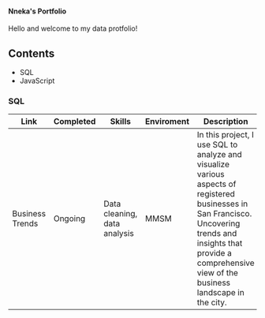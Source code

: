 #### Nneka's Portfolio
Hello and welcome to my data protfolio!

## Contents

* SQL
* JavaScript

### SQL 

| Link | Completed | Skills | Enviroment | Description |
| --- | --- | --- | --- | --- |
| Business Trends | Ongoing | Data cleaning, data analysis | MMSM | In this project, I use SQL to analyze and visualize various aspects of registered businesses in San Francisco. Uncovering trends and insights that provide a comprehensive view of the business landscape in the city. |
